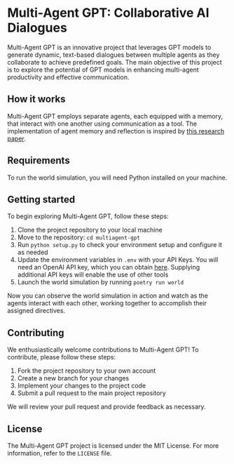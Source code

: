 # Multi-Agent GPT: Collaborative AI Dialogues

Multi-Agent GPT is an innovative project that leverages GPT models to generate dynamic, text-based dialogues between multiple agents as they collaborate to achieve predefined goals. The main objective of this project is to explore the potential of GPT models in enhancing multi-agent productivity and effective communication.

## How it works

Multi-Agent GPT employs separate agents, each equipped with a memory, that interact with one another using communication as a tool. The implementation of agent memory and reflection is inspired by [this research paper](https://arxiv.org/pdf/2304.03442.pdf).

## Requirements

To run the world simulation, you will need Python installed on your machine.

## Getting started

To begin exploring Multi-Agent GPT, follow these steps:

1. Clone the project repository to your local machine
2. Move to the repository: `cd multiagent-gpt`
3. Run `python setup.py` to check your environment setup and configure it as needed
4. Update the environment variables in `.env` with your API Keys. You will need an OpenAI API key, which you can obtain [here](https://platform.openai.com/account/api-keys). Supplying additional API keys will enable the use of other tools
5. Launch the world simulation by running `poetry run world`

Now you can observe the world simulation in action and watch as the agents interact with each other, working together to accomplish their assigned directives.

## Contributing

We enthusiastically welcome contributions to Multi-Agent GPT! To contribute, please follow these steps:

1. Fork the project repository to your own account
2. Create a new branch for your changes
3. Implement your changes to the project code
4. Submit a pull request to the main project repository

We will review your pull request and provide feedback as necessary.

## License

The Multi-Agent GPT project is licensed under the MIT License. For more information, refer to the `LICENSE` file.